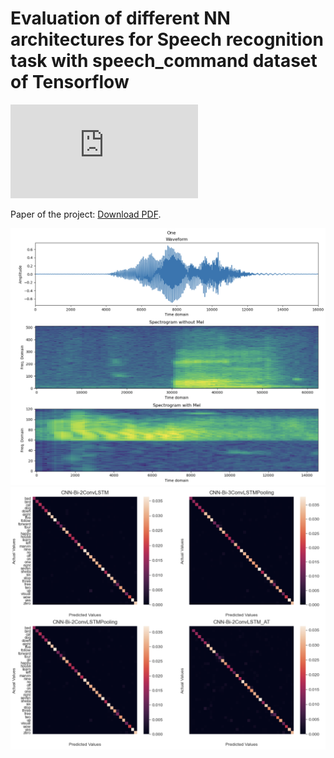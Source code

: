 # Evaluation of different NN architectures for Speech recognition task with speech_command dataset of Tensorflow


<object data="https://github.com/maxhoeth/speech-recognition/blob/main/pdf/speech_recognition.pdf" type="pdf" width="700px" height="700px">
    <embed src="https://github.com/maxhoeth/speech-recognition/blob/main/pdf/speech_recognition.pdf">
        <p>Paper of the project: <a href="https://github.com/maxhoeth/speech-recognition/blob/main/pdf/speech_recognition.pdf">Download PDF</a>.</p>
    </embed>
</object>

![Audio Signal, STFT Spectrogram and Mel Spectrogram](plots/spectro.png)
![Confusion Matrix](plots/mat.png)